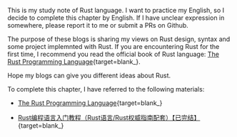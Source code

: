 
This is my study note of Rust language. I want to practice my English, so I decide to complete this chapter by English. If I have unclear expression in somewhere, please report it to me or submit a PRs on Github.

The purpose of these blogs is sharing my views on Rust design, syntax and some project implemnted with Rust. If you are encountering Rust for the first time, I recommend you read the official book of Rust language: [The Rust Programming Language](https://doc.rust-lang.org/book/){target=blank_}.

Hope my blogs can give you different ideas about Rust.

To complete this chapter, I have referred to the following materials:

- [The Rust Programming Language](https://doc.rust-lang.org/book/){target=blank_}

- [Rust编程语言入门教程（Rust语言/Rust权威指南配套）【已完结】](https://www.bilibili.com/video/BV1hp4y1k7SV/?spm_id_from=333.337.search-card.all.click&vd_source=0de771c86d90f02a6cab8152f6aa173f){target=blank_}
